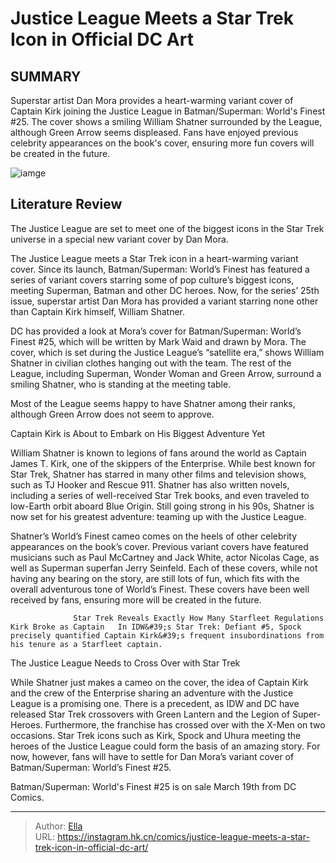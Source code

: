 # Justice League Meets a Star Trek Icon in Official DC Art


## SUMMARY 



  Superstar artist Dan Mora provides a heart-warming variant cover of Captain Kirk joining the Justice League in Batman/Superman: World&#39;s Finest #25.   The cover shows a smiling William Shatner surrounded by the League, although Green Arrow seems displeased.   Fans have enjoyed previous celebrity appearances on the book&#39;s cover, ensuring more fun covers will be created in the future.  

![iamge](https://static1.srcdn.com/wordpress/wp-content/uploads/2023/10/star-trek-dorothy-fontana-preferred-ds9-roddenberry-tng.jpg)

## Literature Review

The Justice League are set to meet one of the biggest icons in the Star Trek universe in a special new variant cover by Dan Mora.




The Justice League meets a Star Trek icon in a heart-warming variant cover. Since its launch, Batman/Superman: World’s Finest has featured a series of variant covers starring some of pop culture’s biggest icons, meeting Superman, Batman and other DC heroes. Now, for the series’ 25th issue, superstar artist Dan Mora has provided a variant starring none other than Captain Kirk himself, William Shatner.




DC has provided a look at Mora’s cover for Batman/Superman: World’s Finest #25, which will be written by Mark Waid and drawn by Mora. The cover, which is set during the Justice League’s “satellite era,” shows William Shatner in civilian clothes hanging out with the team. The rest of the League, including Superman, Wonder Woman and Green Arrow, surround a smiling Shatner, who is standing at the meeting table.

          

Most of the League seems happy to have Shatner among their ranks, although Green Arrow does not seem to approve.


 Captain Kirk is About to Embark on His Biggest Adventure Yet 
          




William Shatner is known to legions of fans around the world as Captain James T. Kirk, one of the skippers of the Enterprise. While best known for Star Trek, Shatner has starred in many other films and television shows, such as TJ Hooker and Rescue 911. Shatner has also written novels, including a series of well-received Star Trek books, and even traveled to low-Earth orbit aboard Blue Origin. Still going strong in his 90s, Shatner is now set for his greatest adventure: teaming up with the Justice League.

Shatner’s World’s Finest cameo comes on the heels of other celebrity appearances on the book’s cover. Previous variant covers have featured musicians such as Paul McCartney and Jack White, actor Nicolas Cage, as well as Superman superfan Jerry Seinfeld. Each of these covers, while not having any bearing on the story, are still lots of fun, which fits with the overall adventurous tone of World’s Finest. These covers have been well received by fans, ensuring more will be created in the future.




                  Star Trek Reveals Exactly How Many Starfleet Regulations Kirk Broke as Captain   In IDW&#39;s Star Trek: Defiant #5, Spock precisely quantified Captain Kirk&#39;s frequent insubordinations from his tenure as a Starfleet captain.   



 The Justice League Needs to Cross Over with Star Trek 
          

While Shatner just makes a cameo on the cover, the idea of Captain Kirk and the crew of the Enterprise sharing an adventure with the Justice League is a promising one. There is a precedent, as IDW and DC have released Star Trek crossovers with Green Lantern and the Legion of Super-Heroes. Furthermore, the franchise has crossed over with the X-Men on two occasions. Star Trek icons such as Kirk, Spock and Uhura meeting the heroes of the Justice League could form the basis of an amazing story. For now, however, fans will have to settle for Dan Mora’s variant cover of Batman/Superman: World’s Finest #25.






Batman/Superman: World&#39;s Finest #25 is on sale March 19th from DC Comics.





---

> Author: [Ella](https://instagram.hk.cn/)  
> URL: https://instagram.hk.cn/comics/justice-league-meets-a-star-trek-icon-in-official-dc-art/  

